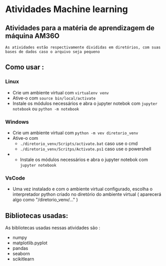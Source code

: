 # Atividades Machine learning
## Atividades para a matéria de aprendizagem de máquina AM36O
    As atividades estão respectivamente divididas em diretórios, com suas bases de dados caso o arquivo seja pequeno

## Como usar :
### Linux
* Crie um ambiente virtual com `virtualenv venv`
* Ative-o com `source bin/local/activate`
* Instale os módulos necessários e abra o jupyter notebok com `jupyter notebook` ou `python -m notebook`

### Windows
* Crie um ambiente virtual com `python -m vev diretorio_venv`
* Ative-o com
  *  `./diretorio_venv/Scripts/activate.bat` caso use o cmd
  *  `./diretorio_venv/Scritps/Activate.ps1` caso use o powershell
* * Instale os módulos necessários e abra o jupyter notebok com `jupyter notebook`

### VsCode
* Uma vez instalado e com o ambiente virtual configurado, escolha o interpretador python criado no diretório do ambiente virtual ( aparecerá algo como "/diretorio_venv/..." )


## Bibliotecas usadas:
As bibliotecas usadas nessas atividades são :
* numpy
* matplotlib.pyplot
* pandas
* seaborn
* scikitlearn